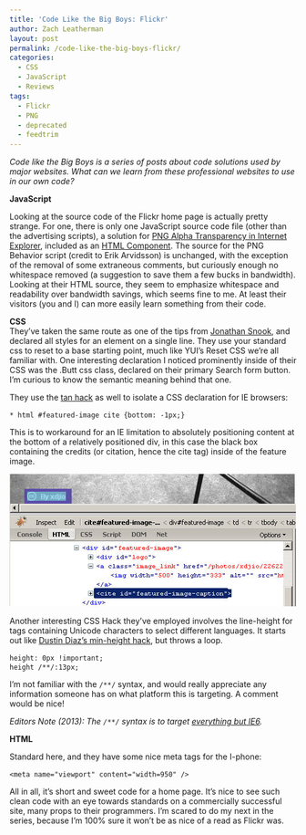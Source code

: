 ```yaml
---
title: 'Code Like the Big Boys: Flickr'
author: Zach Leatherman
layout: post
permalink: /code-like-the-big-boys-flickr/
categories:
  - CSS
  - JavaScript
  - Reviews
tags:
  - Flickr
  - PNG
  - deprecated
  - feedtrim
---
```


*Code like the Big Boys is a series of posts about code solutions used by major websites. What can we learn from these professional websites to use in our own code?*

**JavaScript**

Looking at the source code of the Flickr home page is actually pretty strange. For one, there is only one JavaScript source code file (other than the advertising scripts), a solution for [PNG Alpha Transparency in Internet Explorer][1], included as an [HTML Component][2]. The source for the PNG Behavior script (credit to Erik Arvidsson) is unchanged, with the exception of the removal of some extraneous comments, but curiously enough no whitespace removed (a suggestion to save them a few bucks in bandwidth). Looking at their HTML source, they seem to emphasize whitespace and readability over bandwidth savings, which seems fine to me. At least their visitors (you and I) can more easily learn something from their code.

 [1]: http://webfx.eae.net/dhtml/pngbehavior/pngbehavior.html
 [2]: http://msdn2.microsoft.com/en-us/library/ms531018(VS.85).aspx

**CSS**  
They’ve taken the same route as one of the tips from [Jonathan Snook][3], and declared all styles for an element on a single line. They use your standard css to reset to a base starting point, much like YUI’s Reset CSS we’re all familiar with. One interesting declaration I noticed prominently inside of their CSS was the .Butt css class, declared on their primary Search form button. I’m curious to know the semantic meaning behind that one.

 [3]: http://snook.ca/archives/html_and_css/top_css_tips/

They use the [tan hack][4] as well to isolate a CSS declaration for IE browsers:

 [4]: http://www.info.com.ph/~etan/w3pantheon/style/starhtmlbug.html

    * html #featured-image cite {bottom: -1px;}

This is to workaround for an IE limitation to absolutely positioning content at the bottom of a relatively positioned div, in this case the black box containing the credits (or citation, hence the cite tag) inside of the feature image.

![Flickr Citation Tag][5]

 [5]: /web/wp-content/uploads/2008/03/flickr_cite.jpg "flickr_cite"

Another interesting CSS Hack they’ve employed involves the line-height for  tags containing Unicode characters to select different languages. It starts out like [Dustin Diaz’s min-height hack][6], but throws a loop.

 [6]: http://www.dustindiaz.com/min-height-fast-hack/

    height: 0px !important;
    height /**/:13px;

I’m not familiar with the `/**/` syntax, and would really appreciate any information someone has on what platform this is targeting. A comment would be nice!

*Editors Note (2013): The `/**/` syntax is to target [everything but IE6](http://browserhacks.com/).*

**HTML**

Standard here, and they have some nice meta tags for the I-phone:

    <meta name="viewport" content="width=950" />

All in all, it’s short and sweet code for a home page. It’s nice to see such clean code with an eye towards standards on a commercially successful site, many props to their programmers. I’m scared to do my next in the series, because I’m 100% sure it won’t be as nice of a read as Flickr was.
